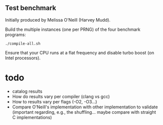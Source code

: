 ## Test benchmark

Initially produced by Melissa O'Neill (Harvey Mudd).

Build the multiple instances (one per PRNG) of the four benchmark programs:

    ./compile-all.sh

Ensure that your CPU runs at a flat frequency and disable turbo boost (on Intel processors).


# todo

- catalog results
- How do results vary per compiler (clang vs gcc)
- How to results vary per flags (-O2, -O3...)
- Compare O'Neill's implementation with other implementation to validate (important regarding, e.g., the shuffling... maybe compare with straight C implementations)
